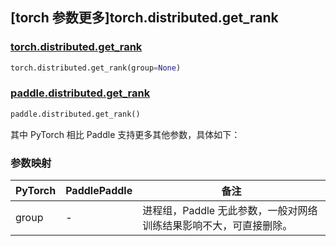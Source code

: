 ## [torch 参数更多]torch.distributed.get_rank

### [torch.distributed.get_rank](https://pytorch.org/docs/1.13/distributed.html#torch.distributed.get_rank)

```python
torch.distributed.get_rank(group=None)
```

### [paddle.distributed.get_rank](https://www.paddlepaddle.org.cn/documentation/docs/zh/api/paddle/distributed/get_rank_cn.html)

```python
paddle.distributed.get_rank()
```

其中 PyTorch 相比 Paddle 支持更多其他参数，具体如下：

### 参数映射

| PyTorch | PaddlePaddle | 备注                                                         |
| ------- | ------------ | ------------------------------------------------------------ |
| group   | -            | 进程组，Paddle 无此参数，一般对网络训练结果影响不大，可直接删除。 |
